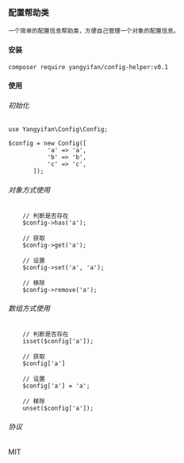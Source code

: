 ### 配置帮助类
    一个简单的配置信息帮助类，方便自己管理一个对象的配置信息。


#### 安装

    composer require yangyifan/config-helper:v0.1
    
#### 使用

###### 初始化
    
    use Yangyifan\Config\Config;
    
    $config = new Config([
               'a' => 'a',
               'b' => 'b',
               'c' => 'c',
           ]);
    
###### 对象方式使用
    
        // 判断是否存在
        $config->has('a');
        
        // 获取
        $config->get('a');
        
        // 设置
        $config->set('a', 'a');
        
        // 移除
        $config->remove('a');
        
###### 数组方式使用
        
        // 判断是否存在
        isset($config['a']);
        
        // 获取
        $config['a']
        
        // 设置
        $config['a'] = 'a';
        
        // 移除
        unset($config['a']);
        
        
###### 协议

MIT
        
    
    
    
    
    